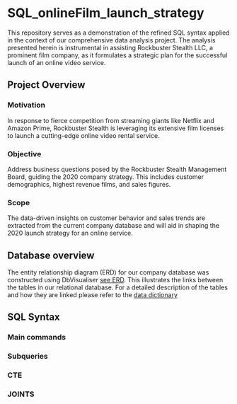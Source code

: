 # SQL_onlineFilm_launch_strategy
This repository serves as a demonstration of the refined SQL syntax applied in the context of our comprehensive data analysis project. The analysis presented herein is instrumental in assisting Rockbuster Stealth LLC, a prominent film company, as it formulates a strategic plan for the successful launch of an online video service. 
## Project Overview
### Motivation
In response to fierce competition from streaming giants like Netflix and Amazon Prime, Rockbuster Stealth is leveraging its extensive film licenses to launch a cutting-edge online video rental service.
### Objective
Address business questions posed by the Rockbuster Stealth Management Board, guiding the 2020 company strategy. This includes customer demographics, highest revenue films, and sales figures.
### Scope
The data-driven insights on customer behavior and sales trends are extracted from the current company database and will aid in shaping the 2020 launch strategy for an online service.
## Database overview
The entity relationship diagram (ERD) for our company database was constructed using DbVisualiser [see ERD](ERD_database_NadiaOrdonez.png). This illustrates the links between the tables in our relational database. For a detailed description of the tables and how they are linked please refer to the [data dictionary](Data_dictionary_NadiaOrdonez.pdf) 
## SQL Syntax
### Main commands
### Subqueries
### CTE
### JOINTS
